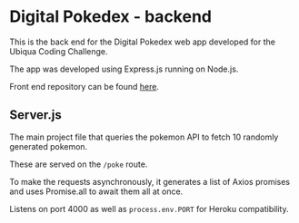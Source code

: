 # Digital Pokedex - backend

This is the back end for the Digital Pokedex web app developed for the Ubiqua Coding Challenge.

The app was developed using Express.js running on Node.js.

Front end repository can be found [here](https://github.com/apovedam/pokedex-frontend).

## Server.js

The main project file that queries the pokemon API to fetch 10 randomly generated pokemon.

These are served on the `/poke` route.

To make the requests asynchronously, it generates a list of Axios promises and uses Promise.all to await them all at once.

Listens on port 4000 as well as `process.env.PORT` for Heroku compatibility.

